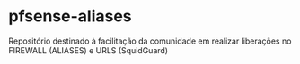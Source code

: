 # pfsense-aliases

Repositório destinado à facilitação da comunidade em realizar liberações no FIREWALL (ALIASES) e URLS (SquidGuard)
